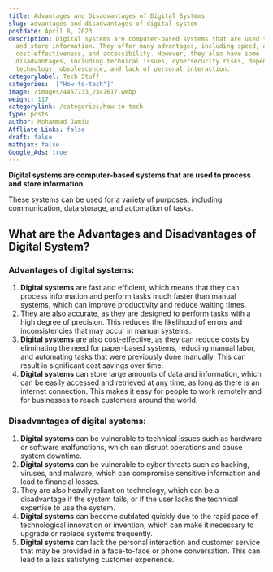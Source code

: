 ```yaml
---
title: Advantages and Disadvantages of Digital Systems
slug: advantages and disadvantages of digital system
postdate: April 8, 2023
description: Digital systems are computer-based systems that are used to process
  and store information. They offer many advantages, including speed, accuracy,
  cost-effectiveness, and accessibility. However, they also have some
  disadvantages, including technical issues, cybersecurity risks, dependency on
  technology, obsolescence, and lack of personal interaction.
categorylabel: Tech Stuff
categories: '["How-to-tech"]'
image: /images/4457733_2347617.webp
weight: 117
categorylink: /categories/how-to-tech
type: posts
author: Mohammad Jamiu
Affliate_Links: false
draft: false
mathjax: false
Google_Ads: true
---
```

**Digital systems are computer-based systems that are used to process and store information.** 

These systems can be used for a variety of purposes, including communication, data storage, and automation of tasks.

## What are the Advantages and Disadvantages of Digital System?

### Advantages of digital systems:

1. **Digital systems** are fast and efficient, which means that they can process information and perform tasks much faster than manual systems, which can improve productivity and reduce waiting times.
2. They are also accurate, as they are designed to perform tasks with a high degree of precision. This reduces the likelihood of errors and inconsistencies that may occur in manual systems.
3. **Digital systems** are also cost-effective, as they can reduce costs by eliminating the need for paper-based systems, reducing manual labor, and automating tasks that were previously done manually. This can result in significant cost savings over time.
4. **Digital systems** can store large amounts of data and information, which can be easily accessed and retrieved at any time, as long as there is an internet connection. This makes it easy for people to work remotely and for businesses to reach customers around the world.

### Disadvantages of digital systems:

1. **Digital systems** can be vulnerable to technical issues such as hardware or software malfunctions, which can disrupt operations and cause system downtime. 
2. **Digital systems** can be vulnerable to cyber threats such as hacking, viruses, and malware, which can compromise sensitive information and lead to financial losses.
3. They are also heavily reliant on technology, which can be a disadvantage if the system fails, or if the user lacks the technical expertise to use the system. 
4. **Digital systems** can become outdated quickly due to the rapid pace of technological innovation or invention, which can make it necessary to upgrade or replace systems frequently.
5. **Digital systems** can lack the personal interaction and customer service that may be provided in a face-to-face or phone conversation. This can lead to a less satisfying customer experience.